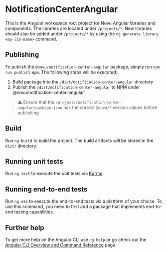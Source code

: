 # NotificationCenterAngular

This is the Angular workspace root project for Novu Angular libraries and components. The libraries are located under `/projects/*`.
New libraries should also be added under `/projects/*` by using the `ng generate library <my-lib-name>` command.

## Publishing

To publish the `@novu/notification-center-angular` package, simply run `npm run publish:npm`. The following steps will be executed:

1. Build package into the `/dist/notification-center-angular` directory
2. Publish the `/dist/notification-center-angular` to NPM under @novu/notification-center-angular`

> ⚠️ Ensure that the `/projects/notification-center-angular/package.json` has the correct `@novu/*` version values before publishing

## Build

Run `ng build` to build the project. The build artifacts will be stored in the `dist/` directory.

## Running unit tests

Run `ng test` to execute the unit tests via [Karma](https://karma-runner.github.io).

## Running end-to-end tests

Run `ng e2e` to execute the end-to-end tests via a platform of your choice. To use this command, you need to first add a package that implements end-to-end testing capabilities.

## Further help

To get more help on the Angular CLI use `ng help` or go check out the [Angular CLI Overview and Command Reference](https://angular.io/cli) page.
